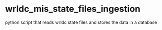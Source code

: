 # wrldc_mis_state_files_ingestion
python script that reads wrldc state files and stores the data in a database
